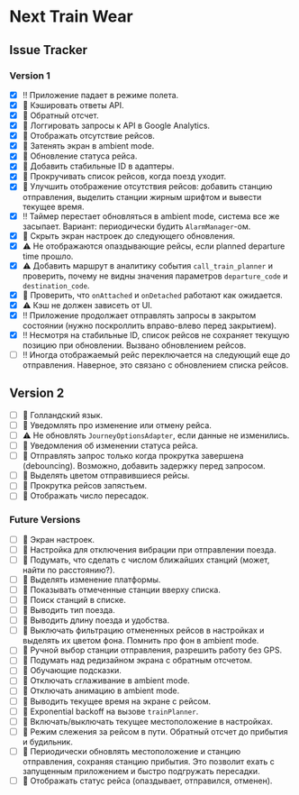 # Next Train Wear

## Issue Tracker

### Version 1

* [x] :bangbang: Приложение падает в режиме полета.
* [x] :thought_balloon: Кэшировать ответы API.
* [x] :thought_balloon: Обратный отсчет.
* [x] :thought_balloon: Логгировать запросы к API в Google Analytics.
* [x] :thought_balloon: Отображать отсутствие рейсов.
* [x] :thought_balloon: Затенять экран в ambient mode.
* [x] :thought_balloon: Обновление статуса рейса.
* [x] :thought_balloon: Добавить стабильные ID в адаптеры.
* [x] :thought_balloon: Прокручивать список рейсов, когда поезд уходит.
* [x] :thought_balloon: Улучшить отображение отсутствия рейсов: добавить станцию отправления, выделить станции жирным шрифтом и вывести текущее время.
* [x] :bangbang: Таймер перестает обновляться в ambient mode, система все же засыпает. Вариант: периодически будить `AlarmManager`-ом.
* [x] :thought_balloon: Скрыть экран настроек до следующего обновления.
* [x] :warning: Не отображаются опаздывающие рейсы, если planned departure time прошло.
* [x] :warning: Добавить маршрут в аналитику события `call_train_planner` и проверить, почему не видны значения параметров `departure_code` и `destination_code`.
* [x] :thought_balloon: Проверить, что `onAttached` и `onDetached` работают как ожидается.
* [x] :warning: Кэш не должен зависеть от UI.
* [x] :bangbang: Приложение продолжает отправлять запросы в закрытом состоянии (нужно поскроллить вправо-влево перед закрытием).
* [x] :bangbang: Несмотря на стабильные ID, список рейсов не сохраняет текущую позицию при обновлении. Вызвано обновлением рейсов.
* [ ] :bangbang: Иногда отображаемый рейс переключается на следующий еще до отправления. Наверное, это связано с обновлением списка рейсов.

## Version 2

* [ ] :thought_balloon: Голландский язык.
* [ ] :thought_balloon: Уведомлять про изменение или отмену рейса.
* [ ] :warning: Не обновлять `JourneyOptionsAdapter`, если данные не изменились.
* [ ] :thought_balloon: Уведомления об изменении статуса рейса.
* [ ] :thought_balloon: Отправлять запрос только когда прокрутка завершена (debouncing). Возможно, добавить задержку перед запросом.
* [ ] :thought_balloon: Выделять цветом отправившиеся рейсы.
* [ ] :thought_balloon: Прокрутка рейсов запястьем.
* [ ] :thought_balloon: Отображать число пересадок.

### Future Versions

* [ ] :thought_balloon: Экран настроек.
* [ ] :thought_balloon: Настройка для отключения вибрации при отправлении поезда.
* [ ] :thought_balloon: Подумать, что сделать с числом ближайших станций (может, найти по расстоянию?).
* [ ] :thought_balloon: Выделять изменение платформы.
* [ ] :thought_balloon: Показывать отмеченные станции вверху списка.
* [ ] :thought_balloon: Поиск станций в списке.
* [ ] :thought_balloon: Выводить тип поезда.
* [ ] :thought_balloon: Выводить длину поезда и удобства.
* [ ] :thought_balloon: Выключать фильтрацию отмененных рейсов в настройках и выделять их цветом фона. Помнить про фон в ambient mode.
* [ ] :thought_balloon: Ручной выбор станции отправления, разрешить работу без GPS.
* [ ] :thought_balloon: Подумать над редизайном экрана с обратным отсчетом.
* [ ] :thought_balloon: Обучающие подсказки.
* [ ] :thought_balloon: Отключать сглаживание в ambient mode.
* [ ] :thought_balloon: Отключать анимацию в ambient mode.
* [ ] :thought_balloon: Выводить текущее время на экране с рейсом.
* [ ] :thought_balloon: Exponential backoff на вызове `trainPlanner`.
* [ ] :thought_balloon: Включать/выключать текущее местоположение в настройках.
* [ ] :thought_balloon: Режим слежения за рейсом в пути. Обратный отсчет до прибытия и будильник.
* [ ] :thought_balloon: Периодически обновлять местоположение и станцию отправления, сохраняя станцию прибытия. Это позволит ехать с запущенным приложением и быстро подгружать пересадки.
* [ ] :thought_balloon: Отображать статус рейса (опаздывает, отправился, отменен).
